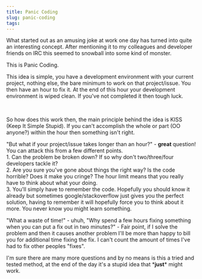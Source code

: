 ```yaml
---
title: Panic Coding
slug: panic-coding
tags:
---
```

<p>What started out as an amusing joke at work one day has turned into quite an interesting concept. After mentioning it to my colleagues and developer friends on IRC this seemed to snowball into some kind of monster.</p><p>This is Panic Coding.</p><p>This idea is simple, you have a development environment with your current project, nothing else, the bare minimum to work on that project/issue. You then have an hour to fix it. At the end of this hour your development environment is wiped clean. If you've not completed it then tough luck.</p><p>&nbsp;</p><p>So how does this work then, the main principle behind the idea is KISS (Keep It Simple Stupid). If you can't accomplish the whole or part (OO anyone?) within the hour then something isn't right.</p><p>&quot;But what if your project/issue takes longer than an hour?&quot; - <strong>great </strong>question! You can attack this from a few different points.<br />1. Can the problem be broken down? If so why don't two/three/four developers tackle it?<br />2. Are you sure you've gone about things the right way? Is the code horrible? Does it make you cringe? The hour limit means that you really have to think about what your doing.<br />3. You'll simply have to remember the code. Hopefully you should know it already but sometimes google/stackoverflow just gives you the perfect solution, having to remember it will hopefully force you to think about it more. You never know you might learn something.</p><p>&quot;What a waste of time!&quot; - uhuh, &quot;Why spend a few hours fixing something when you can put a fix out in two minutes?&quot; - Fair point, if I solve the problem and then it causes another problem I'll be more than happy to bill you for additional time fixing the fix. I can't count the amount of times I've had to fix other peoples &quot;fixes&quot;.&nbsp;</p><p>I'm sure there are many more questions and by no means is this a tried and tested method, at the end of the day it's a stupid idea that *<strong>just</strong>* might work.<br />&nbsp;</p>
